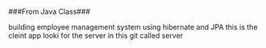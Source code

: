 ###From Java Class###

building employee management system using hibernate and JPA 
this is the cleint app 
looki for the server in this git called server
